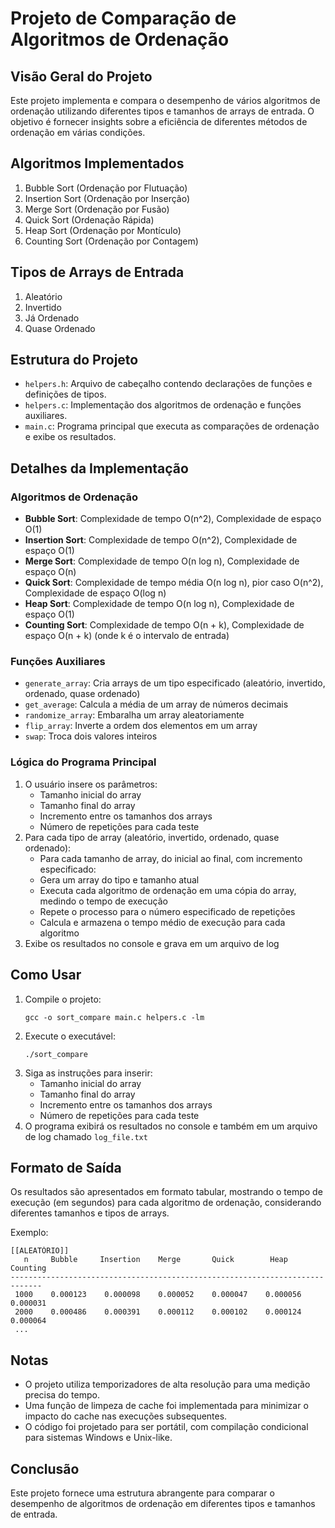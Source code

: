 # Projeto de Comparação de Algoritmos de Ordenação

## Visão Geral do Projeto
Este projeto implementa e compara o desempenho de vários algoritmos de ordenação utilizando diferentes tipos e tamanhos de arrays de entrada. O objetivo é fornecer insights sobre a eficiência de diferentes métodos de ordenação em várias condições.

## Algoritmos Implementados
1. Bubble Sort (Ordenação por Flutuação)
2. Insertion Sort (Ordenação por Inserção)
3. Merge Sort (Ordenação por Fusão)
4. Quick Sort (Ordenação Rápida)
5. Heap Sort (Ordenação por Montículo)
6. Counting Sort (Ordenação por Contagem)

## Tipos de Arrays de Entrada
1. Aleatório
2. Invertido
3. Já Ordenado
4. Quase Ordenado

## Estrutura do Projeto
- `helpers.h`: Arquivo de cabeçalho contendo declarações de funções e definições de tipos.
- `helpers.c`: Implementação dos algoritmos de ordenação e funções auxiliares.
- `main.c`: Programa principal que executa as comparações de ordenação e exibe os resultados.

## Detalhes da Implementação

### Algoritmos de Ordenação
- **Bubble Sort**: Complexidade de tempo O(n^2), Complexidade de espaço O(1)
- **Insertion Sort**: Complexidade de tempo O(n^2), Complexidade de espaço O(1)
- **Merge Sort**: Complexidade de tempo O(n log n), Complexidade de espaço O(n)
- **Quick Sort**: Complexidade de tempo média O(n log n), pior caso O(n^2), Complexidade de espaço O(log n)
- **Heap Sort**: Complexidade de tempo O(n log n), Complexidade de espaço O(1)
- **Counting Sort**: Complexidade de tempo O(n + k), Complexidade de espaço O(n + k) (onde k é o intervalo de entrada)

### Funções Auxiliares
- `generate_array`: Cria arrays de um tipo especificado (aleatório, invertido, ordenado, quase ordenado)
- `get_average`: Calcula a média de um array de números decimais
- `randomize_array`: Embaralha um array aleatoriamente
- `flip_array`: Inverte a ordem dos elementos em um array
- `swap`: Troca dois valores inteiros

### Lógica do Programa Principal
1. O usuário insere os parâmetros:
   - Tamanho inicial do array
   - Tamanho final do array
   - Incremento entre os tamanhos dos arrays
   - Número de repetições para cada teste
2. Para cada tipo de array (aleatório, invertido, ordenado, quase ordenado):
   - Para cada tamanho de array, do inicial ao final, com incremento especificado:
   - Gera um array do tipo e tamanho atual
   - Executa cada algoritmo de ordenação em uma cópia do array, medindo o tempo de execução
   - Repete o processo para o número especificado de repetições
   - Calcula e armazena o tempo médio de execução para cada algoritmo
3. Exibe os resultados no console e grava em um arquivo de log

## Como Usar
1. Compile o projeto:
   ```
   gcc -o sort_compare main.c helpers.c -lm
   ```
2. Execute o executável:
   ```
   ./sort_compare
   ```
3. Siga as instruções para inserir:
   - Tamanho inicial do array
   - Tamanho final do array
   - Incremento entre os tamanhos dos arrays
   - Número de repetições para cada teste
4. O programa exibirá os resultados no console e também em um arquivo de log chamado `log_file.txt`

## Formato de Saída
Os resultados são apresentados em formato tabular, mostrando o tempo de execução (em segundos) para cada algoritmo de ordenação, considerando diferentes tamanhos e tipos de arrays.

Exemplo:
```
[[ALEATÓRIO]]
   n     Bubble     Insertion    Merge       Quick        Heap      Counting
-----------------------------------------------------------------------------
 1000    0.000123    0.000098    0.000052    0.000047    0.000056    0.000031
 2000    0.000486    0.000391    0.000112    0.000102    0.000124    0.000064
 ...
```

## Notas
- O projeto utiliza temporizadores de alta resolução para uma medição precisa do tempo.
- Uma função de limpeza de cache foi implementada para minimizar o impacto do cache nas execuções subsequentes.
- O código foi projetado para ser portátil, com compilação condicional para sistemas Windows e Unix-like.

<!-- ## Melhorias Potenciais
- Implementar algoritmos de ordenação adicionais (por exemplo, Radix Sort, Shell Sort)
- Adicionar visualização dos resultados (por exemplo, gráficos)
- Ampliar a análise para incluir métricas de uso de memória
- Implementar multithreading para execução paralela dos testes -->

## Conclusão
Este projeto fornece uma estrutura abrangente para comparar o desempenho de algoritmos de ordenação em diferentes tipos e tamanhos de entrada.
